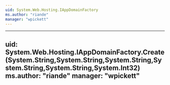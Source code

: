 ```yaml
---
uid: System.Web.Hosting.IAppDomainFactory
ms.author: "riande"
manager: "wpickett"
---
```


---
uid: System.Web.Hosting.IAppDomainFactory.Create(System.String,System.String,System.String,System.String,System.String,System.Int32)
ms.author: "riande"
manager: "wpickett"
---
